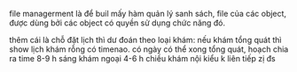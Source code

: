 file managerment là để buil mấy hàm quản lý sanh sách, file của các object, được dùng bởi các object có quyền sử dụng chức năng đó.

thêm cái là chỗ đặt lịch thì dư đoán theo loại khám: nếu khám tổng quát thì show lịch khám rỗng có timenao. có ngày có thể xong tổng quát, hoạch chia ra time 8-9 h sáng khám ngoại 4-6 h chiều khám nội kiểu k liên tiếp zị đs
